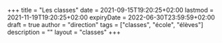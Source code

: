+++
title       = "Les classes"
date        = 2021-09-15T19:20:25+02:00
lastmod     = 2021-11-19T19:20:25+02:00
expiryDate  = 2022-06-30T23:59:59+02:00
draft       = true
author      = "direction"
tags        = ["classes", "école", "élèves"]
description = ""
layout      = "classes"
+++
